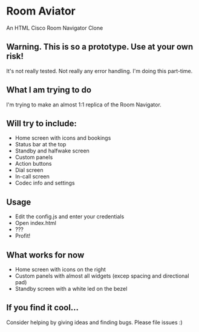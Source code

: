# Room Aviator
An HTML Cisco Room Navigator Clone

## Warning. This is so a prototype. Use at your own risk!
It's not really tested. Not really any error handling. I'm doing this part-time.

## What I am trying to do
I'm trying to make an almost 1:1 replica of the Room Navigator.

## Will try to include:
* Home screen with icons and bookings
* Status bar at the top
* Standby and halfwake screen
* Custom panels
* Action buttons
* Dial screen
* In-call screen
* Codec info and settings

## Usage
* Edit the config.js and enter your credentials
* Open index.html
* ???
* Profit!


## What works for now
* Home screen with icons on the right
* Custom panels with almost all widgets (excep spacing and directional pad)
* Standby screen with a white led on the bezel

## If you find it cool...
Consider helping by giving ideas and finding bugs. Please file issues :)
